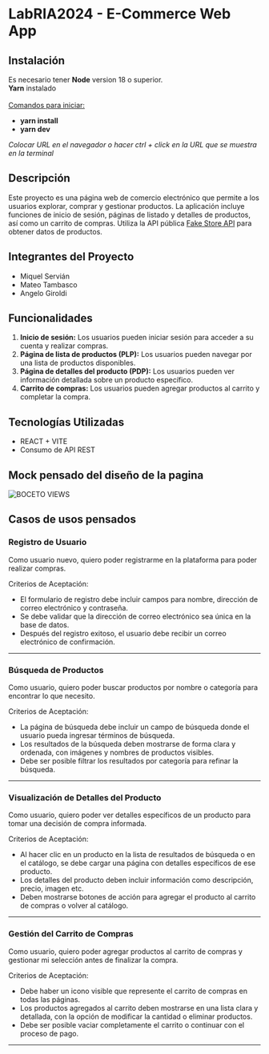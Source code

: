# LabRIA2024  -  E-Commerce Web App

## Instalación
Es necesario tener **Node** version 18 o superior.<br>
**Yarn** instalado<br><br>
<u>Comandos para iniciar:</u>
- **yarn install**
- **yarn dev**

*Colocar URL en el navegador o hacer ctrl + click en la URL que se muestra en la terminal*


## Descripción
Este proyecto es una página web de comercio electrónico que permite a los usuarios explorar, comprar y gestionar productos. La aplicación incluye funciones de inicio de sesión, páginas de listado y detalles de productos, así como un carrito de compras. Utiliza la API pública [Fake Store API](https://fakestoreapi.com/docs) para obtener datos de productos.

## Integrantes del Proyecto
- Miquel Servián
- Mateo Tambasco
- Angelo Giroldi

## Funcionalidades
1. **Inicio de sesión:** Los usuarios pueden iniciar sesión para acceder a su cuenta y realizar compras.
2. **Página de lista de productos (PLP):** Los usuarios pueden navegar por una lista de productos disponibles.
3. **Página de detalles del producto (PDP):** Los usuarios pueden ver información detallada sobre un producto específico.
4. **Carrito de compras:** Los usuarios pueden agregar productos al carrito y completar la compra.

## Tecnologías Utilizadas
- REACT + VITE
- Consumo de API REST

## Mock pensado del diseño de la pagina

![BOCETO VIEWS](https://github.com/Matt122133/LabRIA2024/assets/92389514/a04c7430-fc43-48c4-9d63-181babefc358)

## Casos de usos pensados

### Registro de Usuario

Como usuario nuevo, quiero poder registrarme en la plataforma para poder realizar compras.

Criterios de Aceptación:

- El formulario de registro debe incluir campos para nombre, dirección de correo electrónico y contraseña.
- Se debe validar que la dirección de correo electrónico sea única en la base de datos.
- Después del registro exitoso, el usuario debe recibir un correo electrónico de confirmación.
_________________________________________________________________________________________________________________________
### Búsqueda de Productos

Como usuario, quiero poder buscar productos por nombre o categoría para encontrar lo que necesito.

Criterios de Aceptación:

- La página de búsqueda debe incluir un campo de búsqueda donde el usuario pueda ingresar términos de búsqueda.
-  Los resultados de la búsqueda deben mostrarse de forma clara y ordenada, con imágenes y nombres de productos visibles.
- Debe ser posible filtrar los resultados por categoría para refinar la búsqueda.
_________________________________________________________________________________________________________________________
### Visualización de Detalles del Producto

Como usuario, quiero poder ver detalles específicos de un producto para tomar una decisión de compra informada.

Criterios de Aceptación:

- Al hacer clic en un producto en la lista de resultados de búsqueda o en el catálogo, se debe cargar una página con detalles específicos de ese producto.
- Los detalles del producto deben incluir información como descripción, precio, imagen etc.
- Deben mostrarse botones de acción para agregar el producto al carrito de compras o volver al catálogo.
_________________________________________________________________________________________________________________________
### Gestión del Carrito de Compras

Como usuario, quiero poder agregar productos al carrito de compras y gestionar mi selección antes de finalizar la compra.

Criterios de Aceptación:

- Debe haber un icono visible que represente el carrito de compras en todas las páginas.
- Los productos agregados al carrito deben mostrarse en una lista clara y detallada, con la opción de modificar la cantidad o eliminar productos.
- Debe ser posible vaciar completamente el carrito o continuar con el proceso de pago.
_________________________________________________________________________________________________________________________
